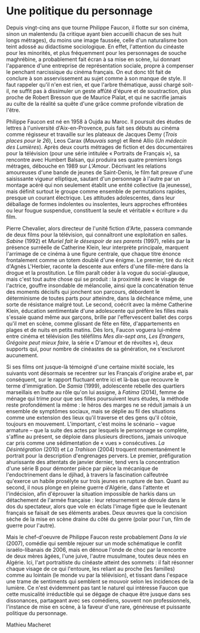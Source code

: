 # Une politique du personnage

Depuis vingt-cinq ans que tourne Philippe Faucon, il flotte sur son cinéma, sinon un malentendu (la critique ayant bien accueilli chacun de ses huit longs métrages), du moins une image faussée, celle d'un naturalisme bon teint adossé au didactisme sociologique. En effet, l'attention du cinéaste pour les minorités, et plus fréquemment pour les personnages de souche maghrébine, a probablement fait écran à sa mise en scène, lui donnant l'apparence d'une entreprise de représentation sociale, propre à compenser le penchant narcissique du cinéma français. On eut donc tôt fait de conclure à son asservissement au sujet comme à son manque de style. Il faut rappeler qu'il n'en est rien, et que l'arbre thématique, aussi chargé soit-il, ne suffit pas à dissimuler un geste affûté d'épure et de soustraction, plus proche de Robert Bresson que de Maurice Pialat, et qui ne sacrifie jamais au culte de la réalité sa quête d'une grâce comme profonde vibration de l'être.

Philippe Faucon est né en 1958 à Oujda au Maroc. Il poursuit des études de lettres à l'université d'Aix-en-Provence, puis fait ses débuts au cinéma comme régisseur et travaille sur les plateaux de Jacques Demy (_Trois places pour le 26_), Leos Carax (_Mauvais sang_) et René Allio (_Un médecin des Lumières_). Après deux courts métrages de fiction et des documentaires pour la télévision (pour une série intitulée « Portraits de Français »), sa rencontre avec Humbert Balsan, qui produira ses quatre premiers longs métrages, débouche en 1989 sur _L'Amour_. Décrivant les relations amoureuses d'une bande de jeunes de Saint-Denis, le film fait preuve d'une saisissante vigueur elliptique, sautant d'un personnage à l'autre par un montage acéré qui non seulement établit une entité collective (la jeunesse), mais définit surtout le groupe comme ensemble de permutations rapides, presque un courant électrique. Les attitudes adolescentes, dans leur déballage de formes indolentes ou insolentes, leurs approches effrontées ou leur fougue suspendue, constituent la seule et véritable « écriture » du film.

Pierre Chevalier, alors directeur de l'unité fiction d'Arte, passera commande de deux films pour la télévision, qui connaîtront une exploitation en salles. _Sabine_ (1992) et _Muriel fait le désespoir de ses parents_ (1997), reliés par la présence surréelle de Catherine Klein, leur interprète principale, marquent l'arrimage de ce cinéma à une figure centrale, que chaque titre énonce frontalement comme un totem doublé d'une énigme. Le premier, tiré du récit d'Agnès L'Herbier, raconte la descente aux enfers d'une fille-mère dans la drogue et la prostitution. Le film paraît céder à la vogue du social-glauque, mais c'est tout autre chose qui se produit : la proximité avec le visage de l'actrice, gouffre insondable de mélancolie, ainsi que la concaténation ténue des moments décisifs qui jonchent son parcours, débordent le déterminisme de toutes parts pour atteindre, dans la déchéance même, une sorte de résistance malgré tout. Le second, coécrit avec la même Catherine Klein, éducation sentimentale d'une adolescente qui préfère les filles mais s'essaie quand même aux garçons, brille par l'effervescent ballet des corps qu'il met en scène, comme glissant de fête en fête, d'appartements en plages et de nuits en petits matins. Dès lors, Faucon voguera lui-même entre cinéma et télévision (les téléfilms _Mes dix-sept ans_, _Les Étrangers_, _Grégoire peut mieux faire_, la série « D'amour et de révoltes »), deux supports qui, pour nombre de cinéastes de sa génération, ne s'excluront aucunement.

Si ses films ont jusque-là témoigné d'une certaine mixité sociale, les suivants vont désormais se recentrer sur les Français d'origine arabe et, par conséquent, sur le rapport fluctuant entre ici et là-bas que recouvre le terme d'immigration. De _Samia_ (1999), adolescente rebelle des quartiers marseillais en butte au rôle qu'on lui assigne, à _Fatima_ (2014), femme de ménage qui trime pour que ses filles poursuivent leurs études, la méthode reste profondément la même : le héros des marges ne se réduit jamais à un ensemble de symptômes sociaux, mais se déplie au fil des situations comme une extension des lieux qu'il traverse et des gens qu'il côtoie, toujours en mouvement. L'important, c'est moins le scénario – vague armature – que la suite des actes par lesquels le personnage se complète, s'affine au présent, se déploie dans plusieurs directions, jamais univoque car pris comme une sédimentation de « vues » consécutives. _La Désintégration_ (2010) et _La Trahison_ (2004) troquent momentanément le portrait pour la description d'engrenages pervers. Le premier, préfiguration ahurissante des attentats de janvier dernier, tend vers la concentration d'une série B pour démonter pièce par pièce la mécanique de l'endoctrinement dans le djihad, à travers la fascination calfeutrée qu'exerce un habile prosélyte sur trois jeunes en rupture de ban. Quant au second, il nous plonge en pleine guerre d'Algérie, dans l'attente et l'indécision, afin d'éprouver la situation impossible de harkis dans un détachement de l'armée française : leur retournement se déroule dans le dos du spectateur, alors que vole en éclats l'image figée que le lieutenant français se faisait de ses éléments arabes. Deux œuvres que la concision sèche de la mise en scène draine du côté du genre (polar pour l'un, film de guerre pour l'autre).

Mais le chef-d'oeuvre de Philippe Faucon reste probablement _Dans la vie_ (2007), comédie qui semble rejouer sur un mode schématique le conflit israélo-libanais de 2006, mais en dénoue l'onde de choc par la rencontre de deux mères âgées, l'une juive, l'autre musulmane, toutes deux nées en Algérie. Ici, l'art portraitiste du cinéaste atteint des sommets : il fait résonner chaque visage de ce qui l'entoure, les reliant au proche (les familles) comme au lointain (le monde vu par la télévision), et tissant dans l'espace une trame de sentiments qui semblent se mouvoir selon les incidences de la lumière. Ce n'est évidemment pas tant le naturel qui intéresse Faucon que cette musicalité irréductible qui se dégage de chaque être jusque dans ses dissonances, partageant avec ses comédiens, souvent non professionnels, l'instance de mise en scène, à la faveur d'une rare, généreuse et puissante politique du personnage.

Mathieu Macheret
